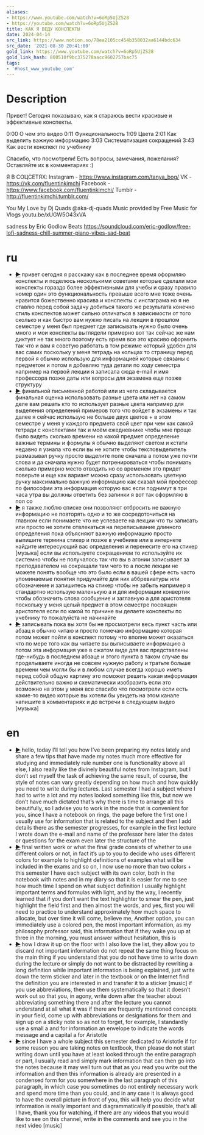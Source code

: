 ```yaml
---
aliases:
- https://www.youtube.com/watch?v=6oRp5UjZS28
- https://youtube.com/watch?v=6oRp5UjZS28
title: КАК Я ВЕДУ КОНСПЕКТЫ
date: 2024-04-14
src_link: https://www.notion.so/78ea2105cc454b358032aa6144bdc634
src_date: '2021-08-30 20:41:00'
gold_link: https://www.youtube.com/watch?v=6oRp5UjZS28
gold_link_hash: 800510f9bc375278aacc9602757bac75
tags:
- '#host_www_youtube_com'
---
```


# Description 
Привет! Сегодня показываю, как я стараюсь вести красивые и эффективные конспекты. 

0:00 О чем это видео
0:11 Функциональность
1:09 Цвета
2:01 Как выделить важную информацию
3:03 Систематизация сокращений
3:43 Как вести конспект по учебнику

Спасибо, что посмотрели! Есть вопросы, замечания, пожелания? Оставляйте их в комментариях :)

Я В СОЦСЕТЯХ: 
Instagram - https://www.instagram.com/tanya_bog/
VK - https://vk.com/fluentinkimchi
Facebook - https://www.facebook.com/fluentinkimchi/
Tumblr - http://fluentinkimchi.tumblr.com/


You My Love by Dj Quads @aka-dj-quads
Music provided by Free Music for Vlogs youtu.be/xUGW5O43xVA

sadness by Eric Godlow Beats
https://soundcloud.com/eric-godlow/free-lofi-sadness-chill-summer-piano-vibes-sad-beat
# ru
 - ~~[▶](https://www.youtube.com/watch?v=6oRp5UjZS28&t=0)~~  привет сегодня я расскажу как в последнее время оформляю конспекты и поделюсь несколькими советами которые сделали мои конспекты гораздо более эффективными для учебы и сразу правило номер один это функциональность превыше всего мне тоже очень нравится божественно красива и конспекты с инстаграма но я не ставлю перед собой задачу добиться такого же результата конечно стиль конспектов может сильно отличаться в зависимости от того сколько и как быстро вам нужно писать на лекции в прошлом семестре у меня был предмет где записывать нужно было очень много и мои конспекты выглядели примерно вот так сейчас же нам диктует не так много поэтому есть время все это красиво оформить так что и вам я советую работать в том режиме который удобен для вас самих поскольку у меня тетрадь на кольцах то страницу перед первой я обычно использую для информацией которые связаны с предметом и потом я добавляю туда детали по ходу семестра например на первой лекции я записала сюда e-mail и имя профессора позже даты или вопросы для экзамена еще позже структуру 
 - ~~[▶](https://www.youtube.com/watch?v=6oRp5UjZS28&t=65)~~  финальной письменной работой или из чего складывается финальная оценка использовать разные цвета или нет на самом деле вам решать кто то использует разные цвета например для выделения определений примеров того что войдет в экзамены и так далее я сейчас использую не больше двух цветов + в этом семестре у меня у каждого предмета свой цвет при чем как самой тетради с конспектами так и моём ежедневнике чтобы мне проще было видеть сколько времени на какой предмет определение важные термины и формулы я обычно выделяют светом и кстати недавно я узнала что если вы не хотите чтобы текстовыделитель размазывал ручку просто выделите поле сначала а потом уже почти слова и да сначала нужно будет потренироваться чтобы понимать сколько примерно место отводить но со временем это придет поверьте и еще как вариант можно сразу использовать цветную ручку максимально важную информацию как сказал мой профессор по философии эта информация которую вас если поднимут в три часа утра вы должны ответить без запинки я вот так оформляю в пол со 
 - ~~[▶](https://www.youtube.com/watch?v=6oRp5UjZS28&t=141)~~  я также люблю списке они позволяют отбросить не важную информацию не повторять одно и то же сосредоточиться на главном если понимаете что не успеваете на лекции что ты записать или просто не хотите отвлекаться на переписывание длинного определения пока объясняют важную информацию просто выпишите термина стикер и позже в учебнике или в интернете найдите интересующий вас определения и перенесите его на стикер [музыка] если вы используете сокращением то используйте их системно чтобы не получалось так что вы в агонии записывает за преподавателем на сокращали там чего то а после лекции не можете понять вообще что это было если в вашей сфере есть часто упоминаемые понятия придумайте для них аббревиатуры или обозначение и запишитесь на стикер чтобы не забыть например я стандартно использую маленькую а и для информации конвертик чтобы обозначить слова сообщение и заглавную а для аристотеля поскольку у меня целый предмет в этом семестре посвящен аристотеля если по какой то причине вы делаете конспекты по учебнику то пожалуйста не начинайте 
 - ~~[▶](https://www.youtube.com/watch?v=6oRp5UjZS28&t=229)~~  записывать пока вы хотя бы не просмотрели весь пункт часть или абзац я обычно читаю и просто помечаю информацию которая потом может пойти в конспект потому что вполне может оказаться что по мере того как вы читаете вы выписываете информацию а потом эта информация уже в сжатом виде для вас представлены где-нибудь в последнем абзаце и этого пункта в таком случае вы проделываете иногда не совсем нужную работу и тратьте больше времени чем могли бы и в любом случае всегда хорошо иметь перед собой общую картину это поможет решить какая информация действительно важно и схематически изобразить если это возможно на этом у меня все спасибо что посмотрели если есть какие-то видео которые вы хотели бы увидеть на этом канале напишите в комментариях и до встречи в следующем видео [музыка] 
# en
 - ~~[▶](https://www.youtube.com/watch?v=6oRp5UjZS28&t=0)~~  hello, today I’ll tell you how I’ve been preparing my notes lately and share a few tips that have made my notes much more effective for studying and immediately rule number one is functionality above all else, I also really like the divinely beautiful notes from Instagram, but I don’t set myself the task of achieving  the same result, of course, the style of notes can vary greatly depending on how much and how quickly you need to write during lectures. Last semester I had a subject where I had to write a lot and my notes looked something like this, but now we don’t have much dictated that’s why  there is time to arrange all this beautifully, so I advise you to work in the mode that is convenient for you, since I have a notebook on rings, the page before the first one I usually use for information that is related to the subject and then I add details there as the semester progresses, for example  in the first lecture I wrote down the e-mail and name of the professor here later the dates or questions for the exam even later the structure of the 
 - ~~[▶](https://www.youtube.com/watch?v=6oRp5UjZS28&t=65)~~  final written work or what the final grade consists of whether to use different colors or not, in fact it’s up to you to decide who uses different colors for example to highlight definitions of examples  what will be included in the exams and so on, I now use no more than two colors + this semester I have each subject with its own color, both in the notebook with notes and in my diary so that it is easier for me to see how much time I spend on what subject definition  I usually highlight important terms and formulas with light, and by the way, I recently learned that if you don’t want the text highlighter to smear the pen, just highlight the field first and then almost the words, and yes, first you will need to practice to understand approximately how much space to allocate, but over time it will come, believe me, Another option, you can immediately use a colored pen, the most important information, as my philosophy professor said, this information that if they wake you up at three in the morning, you must answer without hesitation, this is 
 - ~~[▶](https://www.youtube.com/watch?v=6oRp5UjZS28&t=129)~~  how I draw it up on the floor with I also love the list, they allow you to discard not  important information do not repeat the same thing focus on the main thing if you understand that you do not have time to write down during the lecture or simply do not want to be distracted by rewriting a long definition while important information is being explained, just write down the term sticker and later in the textbook or on the Internet find the definition you are interested in and transfer it to a sticker [music] if you use abbreviations, then use them systematically so that it doesn’t work out so that you, in agony, write down after the teacher about abbreviating something there and after the lecture you cannot understand at all what it was if there are frequently mentioned concepts in your field, come up with  abbreviations or designations for them and sign up on a sticky note so as not to forget, for example, I standardly use a small a and for information an envelope to indicate the words message and a capital a for Aristotle 
 - ~~[▶](https://www.youtube.com/watch?v=6oRp5UjZS28&t=215)~~  since I have a whole subject this semester dedicated to Aristotle if for some reason you are taking notes on textbook, then please do not start writing down until you have at least looked through the entire paragraph or part, I usually read and simply mark information that can then go into the notes because it may well turn out that as you read you write out the information and then this information is already  are presented in a condensed form for you somewhere in the last paragraph of this paragraph, in which case you sometimes do not entirely necessary work and spend more time than you could, and in any case it is always good to have the overall picture in front of you, this will help you decide what information is really important  and diagrammatically if possible, that’s all I have, thank you for watching, if there are any videos that you would like to see on this channel, write in the comments and see you in the next video [music]